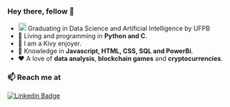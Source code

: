 ### Hey there, fellow 👋

- <img width="18" src="https://www.ufpb.br/ufpb/image-base/logo-ufpb-dark.png"> Graduating in Data Science and Artificial Intelligence by UFPB
- 🐍 Living and programming in **Python and C**.
- 📲 I am a Kivy enjoyer.
- 📔 Knowledge in **Javascript, HTML, CSS, SQL and PowerBi**.
- ❤️ A love of **data analysis**, **blockchain games** and **cryptocurrencies**.

### 📫 Reach me at 

[![Linkedin Badge](https://img.shields.io/badge/LinkedIn-0077B5?style=for-the-badge&logo=linkedin&logoColor=white&link=https://www.linkedin.com/in/artur-luis-273a1817a/)](https://www.linkedin.com/in/artur-luis-273a1817a/)

